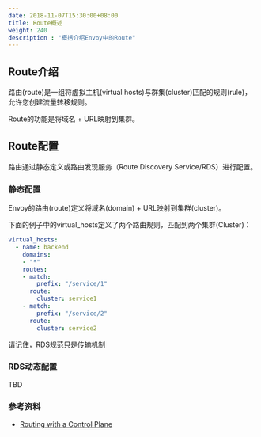 ```yaml
---
date: 2018-11-07T15:30:00+08:00
title: Route概述
weight: 240
description : "概括介绍Envoy中的Route"
---
```



## Route介绍

路由(route)是一组将虚拟主机(virtual hosts)与群集(cluster)匹配的规则(rule)，允许您创建流量转移规则。 

Route的功能是将域名 + URL映射到集群。

## Route配置

路由通过静态定义或路由发现服务（Route Discovery Service/RDS）进行配置。

### 静态配置

Envoy的路由(route)定义将域名(domain) + URL映射到集群(cluster)。

下面的例子中的virtual_hosts定义了两个路由规则，匹配到两个集群(Cluster)：

```yaml
virtual_hosts:
  - name: backend
    domains:
    - "*"
    routes:
    - match:
        prefix: "/service/1"
      route:
        cluster: service1
    - match:
        prefix: "/service/2"
      route:
        cluster: service2
```

请记住，RDS规范只是传输机制

### RDS动态配置

TBD

### 参考资料

- [Routing with a Control Plane](https://www.learnenvoy.io/articles/routing-configuration.html)